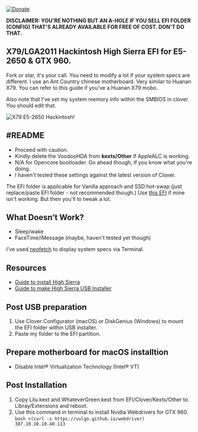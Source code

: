 [![Donate](https://img.shields.io/badge/Donate-PayPal-green.svg)](https://www.paypal.me/mighil)

**DISCLAIMER: YOU'RE NOTHING BUT AN A-HOLE IF YOU SELL EFI FOLDER (CONFIG) THAT'S ALREADY AVAILABLE FOR FREE OF COST. DON'T DO THAT.**

## X79/LGA2011 Hackintosh High Sierra EFI for E5-2650 & GTX 960.

Fork or star, it's your call. You need to modify a lot if your system specs are different. I use an Ant Country chinese motherboard. Very similar to Huanan X79. You can refer to this guide if you've a Huanan X79 mobo.

Also note that I've set my system memory info within the SMBIOS in clover. You should edit that.

![X79 E5-2650 Hackintosh!](https://res.cloudinary.com/mighil/image/upload/v1577167911/hackintosh-x79-e5-2650-gtx-960_t2qd5y.png)


## #README

- Proceed with caution.
- Kindly delete the VoodooHDA from **kexts/Other** if AppleALC is working.
- N/A for Opencore bootloader. Go ahead though, if you know what you're doing. 
- I haven't tested these settings against the latest version of Clover. 

The EFI folder is applicable for Vanilla approach and SSD hot-swap (just replace/paste EFI folder - not recommended though.) Use [this EFI](https://olarila.com/forum/viewtopic.php?t=10596) if mine isn't working. But then you'll to tweak a lot.

## What Doesn’t Work?

- Sleep/wake
- FaceTime/iMessage (maybe, haven't tested yet though)

I've used [neofetch](https://github.com/dylanaraps/neofetch) to display system specs via Terminal.

## Resources

- [Guide to install High Sierra](https://hackintosher.com/guides/high-sierra-install-full-guide/)
- [Guide to make High Sierra USB Installer](https://hackintosher.com/guides/make-macos-flash-drive-installer/)

## Post USB preparation

1. Use Clover Configurator (macOS) or DiskGenius (Windows) to mount the EFI folder within USB installer. 
2. Paste my folder to the EFI partition.

## Prepare motherboard for macOS installtion

- Disable Intel® Virtualization Technology (Intel® VT)

## Post Installation

1. Copy Lilu.kext and WhateverGreen.kext from EFI/Clover/Kexts/Other to Libray/Extensions and reboot.
2. Use this command in terminal to install Nvidia Webdrivers for GTX 960. `bash <(curl -s https://vulgo.github.io/webdriver) 387.10.10.10.40.113`
